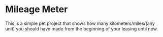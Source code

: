 # Mileage Meter

This is a simple pet project that shows how many kilometers/miles/(any unit) 
you should have made from the beginning of your leasing until now.
